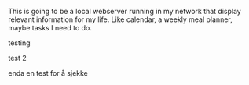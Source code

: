 This is going to be a local webserver running in my network that display relevant information for my life. Like calendar, a weekly meal planner, maybe tasks I need to do.

testing

test 2

enda en test for å sjekke